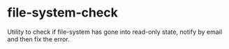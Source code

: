 # file-system-check
Utility to check if file-system has gone into read-only state, notify by email and then fix the error.
